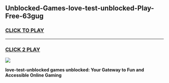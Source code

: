 
## Unblocked-Games-love-test-unblocked-Play-Free-63gug
<h3>
<a href="https://premium76.site?title=love-test-unblocked&ref=10A">CLICK TO PLAY</a></h3>
<hr>

<h3>
<a href="https://premium76.site?title=love-test-unblocked&ref=10A">CLICK 2 PLAY</a>
  
</h3>

<a href="https://premium76.site?title=love-test-unblocked&ref=10A"><img src="https://clearcache.store/games.png"></a>


**love-test-unblocked games unblocked: Your Gateway to Fun and Accessible Online Gaming**

